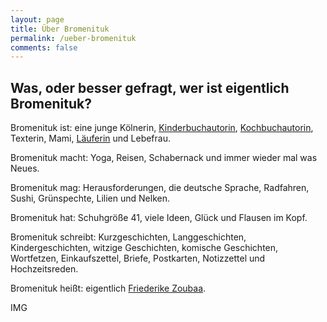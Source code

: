 ```yaml
---
layout: page
title: Über Bromenituk
permalink: /ueber-bromenituk
comments: false
---
```


## Was, oder besser gefragt, wer ist eigentlich Bromenituk?

<div class="row justify-content-between">
<div class="col-md-8 pr-5">

Bromenituk ist: eine junge Kölnerin, <a target="_blank" href="https://euleweule.de/">Kinderbuchautorin</a>, <a target="_blank" href="https://www.amazon.de/gp/product/B08KQZ846M?pf_rd_r=W549SKD6560CW8Z82B1A&pf_rd_p=e74560f2-413d-4879-8f94-12e0d76ee953">Kochbuchautorin</a>, Texterin, Mami, <a target="_blank" href="http://www.marathon-ergebnis.de/cgi-bin/edbGesamtDetailSuche.php?Seite=26017&Total=960140&MW=&AK=1&Ergebnis=0:00:00&Jahr=2009&Nachname=&Vorname=&Verein=&VerTag=&VerOrt=&AproSeite=30">Läuferin</a> und Lebefrau.

Bromenituk macht: Yoga, Reisen, Schabernack und immer wieder mal was Neues.

Bromenituk mag: Herausforderungen, die deutsche Sprache, Radfahren, Sushi, Grünspechte, Lilien und Nelken.

Bromenituk hat: Schuhgröße 41, viele Ideen, Glück und Flausen im Kopf.

Bromenituk schreibt: Kurzgeschichten, Langgeschichten, Kindergeschichten, witzige Geschichten, komische Geschichten, Wortfetzen, Einkaufszettel, Briefe, Postkarten, Notizzettel und Hochzeitsreden.

Bromenituk heißt: eigentlich <a target="_blank" href="https://www.xing.com/profile/Friederike_Zoubaa/cv">Friederike Zoubaa</a>.

</div>

<div class="col-md-4">
<div class="sticky-top sticky-top-80">
IMG
</div>
</div>
</div>
